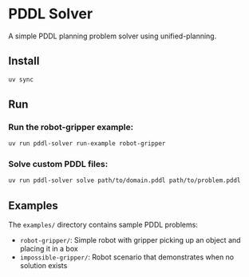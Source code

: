 # PDDL Solver

A simple PDDL planning problem solver using unified-planning.

## Install

```bash
uv sync
```

## Run

### Run the robot-gripper example:
```bash
uv run pddl-solver run-example robot-gripper
```

### Solve custom PDDL files:
```bash
uv run pddl-solver solve path/to/domain.pddl path/to/problem.pddl
```

## Examples

The `examples/` directory contains sample PDDL problems:
- `robot-gripper/`: Simple robot with gripper picking up an object and placing it in a box
- `impossible-gripper/`: Robot scenario that demonstrates when no solution exists